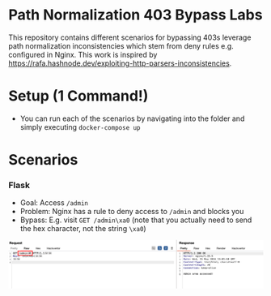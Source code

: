 # Path Normalization 403 Bypass Labs

This repository contains different scenarios for bypassing 403s leverage path normalization inconsistencies which stem from deny rules e.g. configured in Nginx. This work is inspired by https://rafa.hashnode.dev/exploiting-http-parsers-inconsistencies.

# Setup (1 Command!)

* You can run each of the scenarios by navigating into the folder and simply executing `docker-compose up`

# Scenarios

### Flask

* Goal: Access `/admin`
* Problem: Nginx has a rule to deny access to `/admin` and blocks you
* Bypass: E.g. visit `GET /admin\xa0` (note that you actually need to send the hex character, not the string `\xa0`)

![Alt text](flask/bypass.png)